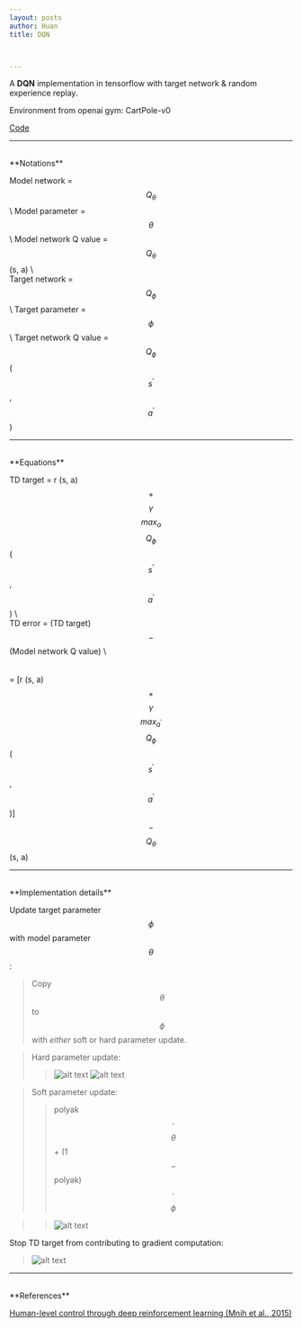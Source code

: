 ```yaml
---
layout: posts
author: Huan
title: DQN



---
```



A **DQN** implementation in tensorflow with target network & random experience replay.

Environment from openai gym: CartPole-v0

[Code](https://github.com/ChuaCheowHuan/reinforcement_learning/tree/master/DQN_variants/DQN)

---
<br>
**Notations**

Model network = $$Q_{\theta}$$ \\
Model parameter = $$\theta$$ \\
Model network Q value = $$Q_{\theta}$$ (s, a) \\
<br>
Target network = $$Q_{\phi}$$ \\
Target parameter = $$\phi$$ \\
Target network Q value = $$Q_{\phi}$$ ($$s^{'}$$, $$a^{'}$$)

---
<br>
**Equations**

TD target = r (s, a) $$+$$ $$\gamma$$ $$max_{a}$$ $$Q_{\phi}$$ ($$s^{'}$$, $$a^{'}$$) \\
<br>
TD  error = (TD target) $$-$$ (Model network Q value) \\
$$\hspace{26pt}$$
= [r (s, a) $$+$$ $$\gamma$$ $$max_{a^{'}}$$ $$Q_{\phi}$$ ($$s^{'}$$, $$a^{'}$$)] $$-$$ $$Q_{\theta}$$ (s, a)

---
<br>
**Implementation details**

Update target parameter $$\phi$$ with model parameter $$\theta$$ :
>Copy $$\theta$$ to $$\phi$$ with *either* soft or hard parameter update.

>Hard parameter update:
>>![alt text](https://drive.google.com/uc?export=view&id=18CK3rHYEfDxVtxe1gnVn2Z10Dosrmrww)
![alt text](https://drive.google.com/uc?export=view&id=1lNBR6BxZZfk_uGkDSOumUm9qntiJ5QhH)

>Soft parameter update:
>>polyak $$\cdot$$  $$\theta$$ + (1 $$-$$ polyak)  $$\cdot$$  $$\phi$$

>>![alt text](https://drive.google.com/uc?export=view&id=1OfxkRAMve0liZ3BlkS4pCoJ6CPPEjwQG)

Stop TD target from contributing to gradient computation:
>![alt text](https://drive.google.com/uc?export=view&id=1sw1WtddZn4t48QJhz_LMTthIPhOc4jtl)

---
<br>
**References**

[Human-level control through deep reinforcement learning
(Mnih et al., 2015)](https://storage.googleapis.com/deepmind-media/dqn/DQNNaturePaper.pdf)

<br>
